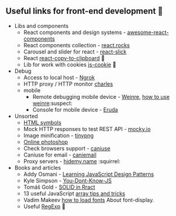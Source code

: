 ## Useful links for front-end development :rocket:

* Libs and components
  * React components and design systems - [awesome-react-components](https://github.com/brillout/awesome-react-components)
  * React components collection - [react.rocks](https://react.rocks/)
  * Сarousel and slider for react - [react-slick](https://react-slick.neostack.com/)
  * React [react-copy-to-clipboard](https://github.com/nkbt/react-copy-to-clipboard) :dancers:
  * Lib for work with cookies [js-cookie](https://github.com/js-cookie/js-cookie) :cookie:
* Debug
  * Access to local host - [Ngrok](https://ngrok.com/)
  * HTTP proxy / HTTP monitor [charles](https://www.charlesproxy.com/)
  * mobile
    * Remote debugging mobile device - [Weinre](http://people.apache.org/~pmuellr/weinre/docs/latest/Running.html), 
      [how to use weinre](http://www.codeblocq.com/2016/03/Remote-Web-Debugging-with-weinre/):suspect:
    * Console for mobile device - [Eruda](https://github.com/liriliri/eruda)
* Unsorted
  * [HTML symbols](https://www.htmlsymbols.xyz/unicode/U+1F9E1)
  * Mock HTTP responses to test REST API - [mocky.io](https://www.mocky.io/)
  * Image minification - [tinypng](https://tinypng.com/)
  * [Online photoshop](https://photoshop-online.biz/edit_photo/)
  * Check browsers support - [caniuse](https://caniuse.com/)
  * Caniuse for email - [caniemail](https://www.caniemail.com/)
  * Proxy servers - [hidemy.name](https://hidemy.name/ru/proxy-list/) :squirrel:
* Books and articles
  * Addy Osmani - [Learning JavaScript Design Patterns](https://addyosmani.com/resources/essentialjsdesignpatterns/book/)
  * Kyle Simpson - [You-Dont-Know-JS](https://github.com/getify/You-Dont-Know-JS)
  * Tomáš Gold -
 [SOLID in Rract](https://blog.usejournal.com/how-to-apply-solid-principles-in-react-applications-6c964091a982)
  * 13 useful JavaScript [array tips and tricks](https://dev.to/duomly/13-useful-javascript-array-tips-and-tricks-you-should-know-2jfo)
  * Vadim Makeev [how to load fonts](https://htmlacademy.ru/blog/useful/css/short-14) About font-display.
  * Useful [RegExp](https://proglib.io/p/33-regexp) :hammer:
